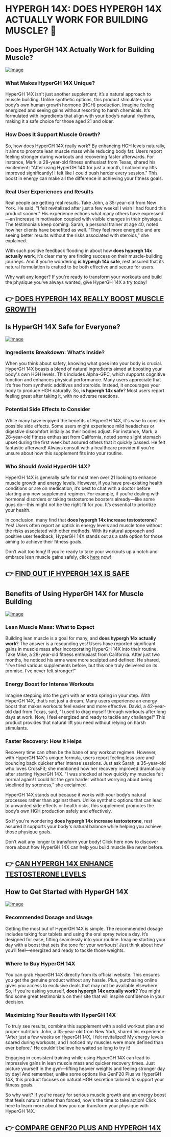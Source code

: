 # HYPERGH 14X: DOES HYPERGH 14X ACTUALLY WORK FOR BUILDING MUSCLE? 💪

## Does HyperGH 14X Actually Work for Building Muscle?

[![Image](https://www2.sellhealth.com/111/hypergh14x_a_4_1.jpg)](https://gchaffi.com/a2JCmqdb)

### What Makes HyperGH 14X Unique?
HyperGH 14X isn't just another supplement; it’s a natural approach to muscle building. Unlike synthetic options, this product stimulates your body’s own human growth hormone (HGH) production. Imagine feeling energized and seeing gains without resorting to harsh chemicals. It’s formulated with ingredients that align with your body’s natural rhythms, making it a safe choice for those aged 21 and older.

### How Does It Support Muscle Growth?
So, how does HyperGH 14X really work? By enhancing HGH levels naturally, it aims to promote lean muscle mass while reducing body fat. Users report feeling stronger during workouts and recovering faster afterwards. For instance, Mark, a 28-year-old fitness enthusiast from Texas, shared his excitement: "After using HyperGH 14X for just a month, I noticed my lifts improved significantly! I felt like I could push harder every session." This boost in energy can make all the difference in achieving your fitness goals.

### Real User Experiences and Results
Real people are getting real results. Take John, a 35-year-old from New York. He said, "I felt revitalized after just a few weeks! I wish I had found this product sooner." His experience echoes what many others have expressed—an increase in motivation coupled with visible changes in their physique. The testimonials keep coming: Sarah, a personal trainer at age 40, noted how her clients have benefited as well. "They feel more energetic and are seeing better results without the risks associated with steroids," she explained.

With such positive feedback flooding in about how **does hypergh 14x actually work**, it’s clear many are finding success on their muscle-building journeys. And if you’re wondering **is hypergh 14x safe**, rest assured that its natural formulation is crafted to be both effective and secure for users.

Why wait any longer? If you're ready to transform your workouts and build the physique you've always wanted, give HyperGH 14X a try today!



## 👉 [DOES HYPERGH 14X REALLY BOOST MUSCLE GROWTH](https://gchaffi.com/a2JCmqdb)

## Is HyperGH 14X Safe for Everyone?

[![Image](https://www2.sellhealth.com/111/hypergh14x_b_3_1.gif)](https://gchaffi.com/a2JCmqdb)

### Ingredients Breakdown: What’s Inside?
When you think about safety, knowing what goes into your body is crucial. HyperGH 14X boasts a blend of natural ingredients aimed at boosting your body's own HGH levels. This includes Alpha-GPC, which supports cognitive function and enhances physical performance. Many users appreciate that it’s free from synthetic additives and steroids. Instead, it encourages your body to produce HGH naturally. So, **is hypergh 14x safe**? Most users report feeling great after taking it, with no adverse reactions.

### Potential Side Effects to Consider
While many have enjoyed the benefits of HyperGH 14X, it's wise to consider possible side effects. Some users might experience mild headaches or digestive discomfort initially as their bodies adjust. For instance, Mark, a 28-year-old fitness enthusiast from California, noted some slight stomach upset during the first week but assured others that it quickly passed. He felt fantastic afterward! Always consult with a healthcare provider if you're unsure about how this supplement fits into your routine.

### Who Should Avoid HyperGH 14X?
HyperGH 14X is generally safe for most men over 21 looking to enhance muscle growth and energy levels. However, if you have pre-existing health conditions or are on medication, it’s best to chat with a doctor before starting any new supplement regimen. For example, if you’re dealing with hormonal disorders or taking testosterone boosters already—like some guys do—this might not be the right fit for you. It’s essential to prioritize your health.

In conclusion, many find that **does hypergh 14x increase testosterone**? Yes! Users often report an uptick in energy levels and muscle tone without the risks associated with other methods. With its natural approach and positive user feedback, HyperGH 14X stands out as a safe option for those aiming to achieve their fitness goals.

Don’t wait too long! If you’re ready to take your workouts up a notch and embrace lean muscle gains safely, click [here](https://gchaffi.com/a2JCmqdb) now!



## 👉 [FIND OUT IF HYPERGH 14X IS SAFE](https://gchaffi.com/a2JCmqdb)

## Benefits of Using HyperGH 14X for Muscle Building

[![Image](https://www2.sellhealth.com/111/hypergh14x_1_5.png)](https://gchaffi.com/a2JCmqdb)

### Lean Muscle Mass: What to Expect
Building lean muscle is a goal for many, and **does hypergh 14x actually work**? The answer is a resounding yes! Users have reported significant gains in muscle mass after incorporating HyperGH 14X into their routine. Take Mike, a 28-year-old fitness enthusiast from California. After just two months, he noticed his arms were more sculpted and defined. He shared, "I’ve tried various supplements before, but this one truly delivered on its promise. I’ve never felt stronger!"

### Energy Boost for Intense Workouts
Imagine stepping into the gym with an extra spring in your step. With HyperGH 14X, that’s not just a dream. Many users experience an energy boost that makes workouts feel easier and more effective. David, a 42-year-old dad from Texas, said, "I used to drag myself through workouts after long days at work. Now, I feel energized and ready to tackle any challenge!" This product provides that natural lift you need without relying on harsh stimulants.

### Faster Recovery: How It Helps
Recovery time can often be the bane of any workout regimen. However, with HyperGH 14X's unique formula, users report feeling less sore and bouncing back quicker after intense sessions. Just ask Sarah, a 35-year-old who loves CrossFit; she mentioned how her recovery improved dramatically after starting HyperGH 14X. "I was shocked at how quickly my muscles felt normal again! I could hit the gym harder without worrying about being sidelined by soreness," she exclaimed.

HyperGH 14X stands out because it works with your body’s natural processes rather than against them. Unlike synthetic options that can lead to unwanted side effects or health risks, this supplement promotes the body’s own HGH production safely and effectively.

So if you're wondering **does hypergh 14x increase testosterone**, rest assured it supports your body's natural balance while helping you achieve those physique goals.

Don’t wait any longer to transform your body! Click here now to discover more about how HyperGH 14X can help you build muscle like never before.



## 👉 [CAN HYPERGH 14X ENHANCE TESTOSTERONE LEVELS](https://gchaffi.com/a2JCmqdb)

## How to Get Started with HyperGH 14X

[![Image](https://www2.sellhealth.com/111/hypergh14x_b_4_3.jpg)](https://gchaffi.com/a2JCmqdb)

### Recommended Dosage and Usage
Getting the most out of HyperGH 14X is simple. The recommended dosage includes taking four tablets and using the oral spray twice a day. It’s designed for ease, fitting seamlessly into your routine. Imagine starting your day with a boost that sets the tone for your workouts! Just think about how you’ll feel—energized and ready to tackle those weights. 

### Where to Buy HyperGH 14X
You can grab HyperGH 14X directly from its official website. This ensures you get the genuine product without any hassle. Plus, purchasing online gives you access to exclusive deals that may not be available elsewhere. So, if you're asking yourself, **does hypergh 14x actually work?** You might find some great testimonials on their site that will inspire confidence in your decision.

### Maximizing Your Results with HyperGH 14X
To truly see results, combine this supplement with a solid workout plan and proper nutrition. John, a 35-year-old from New York, shared his experience: "After just a few weeks on HyperGH 14X, I felt revitalized! My energy levels soared during workouts, and I noticed my muscles were more defined than ever before." He couldn’t believe he waited so long to try it!

Engaging in consistent training while using HyperGH 14X can lead to impressive gains in lean muscle mass and quicker recovery times. Just picture yourself in the gym—lifting heavier weights and feeling stronger day by day! And remember, unlike some options like GenF20 Plus vs HyperGH 14X, this product focuses on natural HGH secretion tailored to support your fitness goals.

So why wait? If you're ready for serious muscle growth and an energy boost that feels natural rather than forced, now's the time to take action! Click here to learn more about how you can transform your physique with HyperGH 14X.



## 👉 [COMPARE GENF20 PLUS AND HYPERGH 14X](https://gchaffi.com/a2JCmqdb)